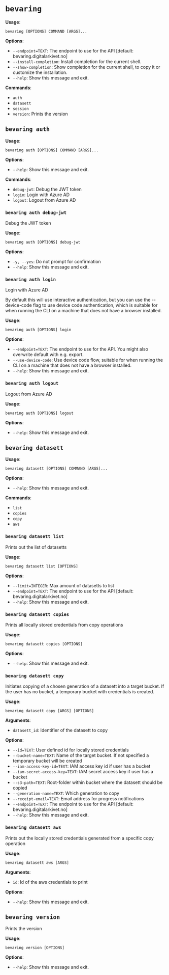 # `bevaring`

**Usage**:

```console
bevaring [OPTIONS] COMMAND [ARGS]...
```

**Options**:

* `--endpoint=TEXT`: The endpoint to use for the API [default: bevaring.digitalarkivet.no]
* `--install-completion`: Install completion for the current shell.
* `--show-completion`: Show completion for the current shell, to copy it or customize the installation.
* `--help`: Show this message and exit.

**Commands**:

* `auth`
* `datasett`
* `session`
* `version`: Prints the version

## `bevaring auth`

**Usage**:

```console
bevaring auth [OPTIONS] COMMAND [ARGS]...
```

**Options**:

* `--help`: Show this message and exit.

**Commands**:

* `debug-jwt`: Debug the JWT token
* `login`: Login with Azure AD
* `logout`: Logout from Azure AD

### `bevaring auth debug-jwt`

Debug the JWT token

**Usage**:

```console
bevaring auth [OPTIONS] debug-jwt
```

**Options**:

* `-y, --yes`: Do not prompt for confirmation
* `--help`: Show this message and exit.

### `bevaring auth login`

Login with Azure AD

By default this will use interactive authentication, but you can use the --device-code flag to use device code authentication,
which is suitable for when running the CLI on a machine that does not have a browser installed.

**Usage**:

```console
bevaring auth [OPTIONS] login
```

**Options**:

* `--endpoint=TEXT`: The endpoint to use for the API. You might also overwrite default with e.g. export.
* `--use-device-code`: Use device code flow, suitable for when running the CLI on a machine that does not have a browser installed.
* `--help`: Show this message and exit.

### `bevaring auth logout`

Logout from Azure AD

**Usage**:

```console
bevaring auth [OPTIONS] logout
```

**Options**:

* `--help`: Show this message and exit.

## `bevaring datasett`

**Usage**:

```console
bevaring datasett [OPTIONS] COMMAND [ARGS]...
```

**Options**:

* `--help`: Show this message and exit.

**Commands**:

* `list`
* `copies`
* `copy`
* `aws`

### `bevaring datasett list`

Prints out the list of datasetts

**Usage**:

```console
bevaring datasett list [OPTIONS]
```

**Options**:

* `--limit=INTEGER`: Max amount of datasetts to list
* `--endpoint=TEXT`: The endpoint to use for the API [default: bevaring.digitalarkivet.no]
* `--help`: Show this message and exit.

### `bevaring datasett copies`

Prints all locally stored credentials from copy operations

**Usage**:

```console
bevaring datasett copies [OPTIONS]
```

**Options**:

* `--help`: Show this message and exit.

### `bevaring datasett copy`

Initiates copying of a chosen generation of a datasett into a target bucket. 
If the user has no bucket, a temporary bucket with credentials is created.

**Usage**:

```console
bevaring datasett copy [ARGS] [OPTIONS]
```

**Arguments**:

* `datasett_id`: Identifier of the datasett to copy

**Options**:
* `--id=TEXT`: User defined id for locally stored credentials
* `--bucket-name=TEXT`: Name of the target bucket. If not specified a temporary bucket will be created
* `--iam-access-key-id=TEXT`: IAM access key id if user has a bucket
* `--iam-secret-access-key=TEXT`: IAM secret access key if user has a bucket
* `--s3-path=TEXT`: Root-folder within bucket where the datasett should be copied
* `--generation-name=TEXT`: Which generation to copy
* `--receipt-email=TEXT`: Email address for progress notifications
* `--endpoint=TEXT`: The endpoint to use for the API [default: bevaring.digitalarkivet.no]
* `--help`: Show this message and exit.

### `bevaring datasett aws`

Prints out the locally stored credentials generated from a specific copy operation

**Usage**:

```console
bevaring datasett aws [ARGS]
```

**Arguments**:
* `id`: Id of the aws credentials to print

**Options**:

* `--help`: Show this message and exit.

## `bevaring version`

Prints the version

**Usage**:

```console
bevaring version [OPTIONS]
```

**Options**:

* `--help`: Show this message and exit.

